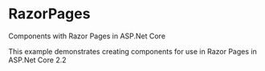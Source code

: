 # RazorPages
Components with Razor Pages in ASP.Net Core

This example demonstrates creating components for use in Razor Pages in ASP.Net Core 2.2
